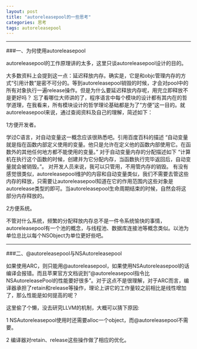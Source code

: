 ```yaml
---
layout: post
title: "autoreleasepool的一些思考"
categories: 思考
tags: autoreleasepool
---
```


----
###一、为何使用autoreleasepool

autoreleasepool的工作原理讲的太多，这里只谈autoreleasepool设计的目的。

大多数资料上会提到这一点：延迟释放内存。确实是，它是和objc管理内存的方式“引用计数”是密不可分的。等到autoreleasepool销毁的时候，才会对pool中的所有对象执行一遍release操作。但是为什么要延迟释放内存呢，用完立即释放不是更好吗？
忘了看哪位大师讲的了，程序语言中每个模块的设计都有其内在的哲学道理，在我看来，所有模块设计的哲学理论基础都是为了“方便”这一目的。就autoreleasepool来说，通过查阅资料及自己的理解，简述如下：

1方便开发者。

学过C语言，对自动变量这一概念应该很熟悉吧。引用百度百科的描述 “自动变量就是指在函数内部定义使用的变量。他只是允许在定义他的函数内部使用它。在函数外的其他任何地方都不能使用的变量。” 对于自动变量内存的分配描述如下 “计算机在执行这个函数的时候，创建并为它分配内存，当函数执行完毕返回后，自动变量就会被销毁。”。 对开发人员来说，我可以只管用，不用管内存的销毁。
有没有感觉很类似，autoreleasepool维护的内容和自动变量类似，我们不需要去管这些内存的释放，只需要让autoreleasepool知道在它的作用范围内这些对象是autorelease类型的即可。当autoreleasepool生命周期结束的时候，自然会将这部分内存释放的。

2方便系统。

不管对什么系统，频繁的分配释放内存总不是一件令系统愉快的事情，autoreleasepool有一个池的概念，与线程池、数据库连接池等概念类似。以池为单位总比以每个NSObject为单位更好些吧。

----
###二、@autoreleasepool与NSAutoreleasepool

如果使用ARC，则只能用@autoreleasepool，如果使用NSAutoreleasepool的话编译会报错。而且苹果官方文档说到“@autoreleasepool指令比NSAutoreleasePool的性能要好很多”。对于这点不是很理解，对于ARC而言，编译器承担了retain和release等操作，理论上讲它的工作量较之前相比是线性增加了，那么性能是如何提高的呢？

这里偷了个懒，没去研究LLVM的机制，大概可以猜下原因:

1 NSAutoreleasepool使用时还需要alloc一个object，而@autoreleasepool不需要。

2 编译器对retain、release这些操作做了相应的优化。
